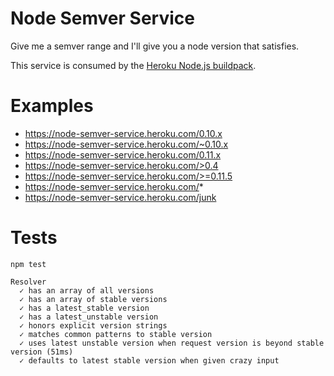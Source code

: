 # Node Semver Service

Give me a semver range and I'll give you a node version that satisfies.

This service is consumed by the [Heroku Node.js buildpack](https://github.com/heroku/heroku-buildpack-nodejs).

# Examples

- https://node-semver-service.heroku.com/0.10.x
- https://node-semver-service.heroku.com/~0.10.x
- https://node-semver-service.heroku.com/0.11.x
- https://node-semver-service.heroku.com/>0.4
- https://node-semver-service.heroku.com/>=0.11.5
- https://node-semver-service.heroku.com/*
- https://node-semver-service.heroku.com/junk

# Tests

```
npm test

Resolver
  ✓ has an array of all versions
  ✓ has an array of stable versions
  ✓ has a latest_stable version
  ✓ has a latest_unstable version
  ✓ honors explicit version strings
  ✓ matches common patterns to stable version
  ✓ uses latest unstable version when request version is beyond stable version (51ms)
  ✓ defaults to latest stable version when given crazy input
```


